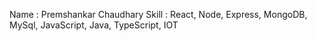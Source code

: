 Name : Premshankar Chaudhary
Skill : React, Node, Express, MongoDB, MySql, JavaScript, Java, TypeScript, IOT